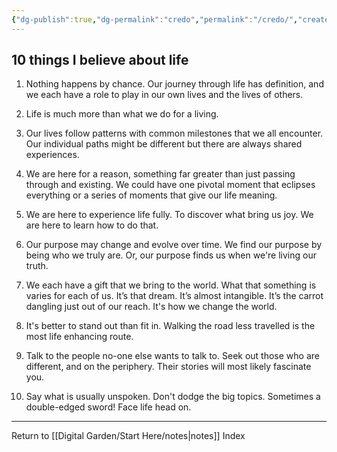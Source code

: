 ```yaml
---
{"dg-publish":true,"dg-permalink":"credo","permalink":"/credo/","created":"","updated":""}
---
```



## 10 things I believe about life

1. Nothing happens by chance. Our journey through life has definition, and we each have a role to play in our own lives and the lives of others.

2. Life is much more than what we do for a living.

3. Our lives follow patterns with common milestones that we all encounter. Our individual paths might be different but there are always shared experiences.

4. We are here for a reason, something far greater than just passing through and existing. We could have one pivotal moment that eclipses everything or a series of moments that give our life meaning.

5. We are here to experience life fully. To discover what bring us joy. We are here to learn how to do that.

6. Our purpose may change and evolve over time. We find our purpose by being who we truly are. Or, our purpose finds us when we're living our truth.

7. We each have a gift that we bring to the world. What that something is varies for each of us. It’s that dream. It’s almost intangible. It’s the carrot dangling just out of our reach. It's how we change the world.

8. It's better to stand out than fit in. Walking the road less travelled is the most life enhancing route.

9. Talk to the people no-one else wants to talk to. Seek out those who are different, and on the periphery. Their stories will most likely fascinate you.

10. Say what is usually unspoken. Don't dodge the big topics. Sometimes a double-edged sword! Face life head on.

---

Return to [[Digital Garden/Start Here/notes\|notes]] Index